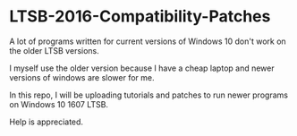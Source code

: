 # LTSB-2016-Compatibility-Patches
A lot of programs written for current versions of Windows 10 don't work on the older LTSB versions.

I myself use the older version because I have a cheap laptop and newer versions of windows are slower for me.

In this repo, I will be uploading tutorials and patches to run newer programs on Windows 10 1607 LTSB. 

Help is appreciated.
